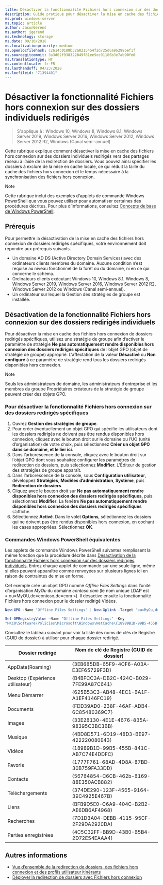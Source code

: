 ```yaml
---
title: Désactiver la fonctionnalité Fichiers hors connexion sur des dossiers individuels redirigés
description: Guide pratique pour désactiver la mise en cache des fichiers hors connexion sur des dossiers individuels redirigés vers des partages réseau à l’aide de la redirection de dossiers.
ms.prod: windows-server
ms.topic: article
author: JasonGerend
ms.author: jgerend
ms.technology: storage
ms.date: 09/10/2018
ms.localizationpriority: medium
ms.openlocfilehash: c2614c0180b32a0215454f2d725d6a962986ef1f
ms.sourcegitcommit: 3a3d62f938322849f81ee9ec01186b3e7ab90fe0
ms.translationtype: HT
ms.contentlocale: fr-FR
ms.lasthandoff: 04/23/2020
ms.locfileid: "71394401"
---
```

# <a name="disable-offline-files-on-individual-redirected-folders"></a>Désactiver la fonctionnalité Fichiers hors connexion sur des dossiers individuels redirigés

>S'applique à : Windows 10, Windows 8, Windows 8.1, Windows Server 2019, Windows Server 2016, Windows Server 2012, Windows Server 2012 R2, Windows (Canal semi-annuel)

Cette rubrique explique comment désactiver la mise en cache des fichiers hors connexion sur des dossiers individuels redirigés vers des partages réseau à l’aide de la redirection de dossiers. Vous pouvez ainsi spécifier les dossiers à exclure de la mise en cache locale, ce qui réduit la taille du cache des fichiers hors connexion et le temps nécessaire à la synchronisation des fichiers hors connexion.

>[!NOTE]
>Cette rubrique inclut des exemples d'applets de commande Windows PowerShell que vous pouvez utiliser pour automatiser certaines des procédures décrites. Pour plus d’informations, consultez [Concepts de base de Windows PowerShell](https://docs.microsoft.com/powershell/scripting/getting-started/fundamental/windows-powershell-basics?view=powershell-6).

## <a name="prerequisites"></a>Prérequis

Pour permettre la désactivation de la mise en cache des fichiers hors connexion de dossiers redirigés spécifiques, votre environnement doit répondre aux prérequis suivants.

- Un domaine AD DS (Active Directory Domain Services) avec des ordinateurs clients membres du domaine. Aucune condition n’est requise au niveau fonctionnel de la forêt ou du domaine, ni en ce qui concerne le schéma.
- Ordinateurs clients exécutant Windows 10, Windows 8.1, Windows 8, Windows Server 2019, Windows Server 2016, Windows Server 2012 R2, Windows Server 2012 ou Windows (Canal semi-annuel).
- Un ordinateur sur lequel la Gestion des stratégies de groupe est installée.

## <a name="disabling-offline-files-on-individual-redirected-folders"></a>Désactivation de la fonctionnalité Fichiers hors connexion sur des dossiers redirigés individuels

Pour désactiver la mise en cache des fichiers hors connexion de dossiers redirigés spécifiques, utilisez une stratégie de groupe afin d’activer le paramètre de stratégie **Ne pas automatiquement rendre disponibles hors connexion des dossiers redirigés spécifiques** de l’objet GPO (objet de stratégie de groupe) approprié. L’affectation de la valeur **Désactivé** ou **Non configuré** à ce paramètre de stratégie rend tous les dossiers redirigés disponibles hors connexion.

>[!NOTE]
>Seuls les administrateurs de domaine, les administrateurs d’entreprise et les membres du groupe Propriétaires créateurs de la stratégie de groupe peuvent créer des objets GPO.

### <a name="to-disable-offline-files-on-specific-redirected-folders"></a>Pour désactiver la fonctionnalité Fichiers hors connexion sur des dossiers redirigés spécifiques

1. Ouvrez **Gestion des stratégies de groupe**.
2. Pour créer éventuellement un objet GPO qui spécifie les utilisateurs dont les dossiers redirigés ne doivent pas être rendus disponibles hors connexion, cliquez avec le bouton droit sur le domaine ou l’UO (unité d’organisation) de votre choix, puis sélectionnez **Créer un objet GPO dans ce domaine, et le lier ici**.
3. Dans l’arborescence de la console, cliquez avec le bouton droit sur l’objet GPO dont vous souhaitez configurer les paramètres de redirection de dossiers, puis sélectionnez **Modifier**. L’Éditeur de gestion des stratégies de groupe apparaît.
4. Dans l’arborescence de la console, sous **Configuration utilisateur**, développez **Stratégies**, **Modèles d’administration**, **Système**, puis **Redirection de dossiers**.
5. Cliquez avec le bouton droit sur **Ne pas automatiquement rendre disponibles hors connexion des dossiers redirigés spécifiques**, puis sélectionnez **Modifier**. La fenêtre **Ne pas automatiquement rendre disponibles hors connexion des dossiers redirigés spécifiques** s’affiche.
6. Sélectionnez **Activé**. Dans le volet **Options**, sélectionnez les dossiers qui ne doivent pas être rendus disponibles hors connexion, en cochant les cases appropriées. Sélectionnez **OK**.

### <a name="windows-powershell-equivalent-commands"></a>Commandes Windows PowerShell équivalentes

Les applets de commande Windows PowerShell suivantes remplissent la même fonction que la procédure décrite dans [Désactivation de la fonctionnalité Fichiers hors connexion sur des dossiers redirigés individuels](#disabling-offline-files-on-individual-redirected-folders). Entrez chaque applet de commande sur une seule ligne, même si elles peuvent apparaître comme renvoyées sur plusieurs lignes ici en raison de contraintes de mise en forme.

Cet exemple crée un objet GPO nommé *Offline Files Settings* dans l’unité d’organisation *MyOu* du domaine *contoso.com* (le nom unique LDAP est « ou=MyOU,dc=contoso,dc=com »). Il désactive ensuite la fonctionnalité Fichiers hors connexion pour le dossier redirigé Vidéos.

```PowerShell
New-GPO -Name "Offline Files Settings" | New-Gplink -Target "ou=MyOu,dc=contoso,dc=com" -LinkEnabled Yes

Set-GPRegistryValue –Name "Offline Files Settings" –Key
"HKCU\Software\Policies\Microsoft\Windows\NetCache\{18989B1D-99B5-455B-841C-AB7C74E4DDFC}" -ValueName DisableFRAdminPinByFolder –Type DWORD –Value 1
```

Consultez le tableau suivant pour voir la liste des noms de clés de Registre (GUID de dossier) à utiliser pour chaque dossier redirigé.

|Dossier redirigé|Nom de clé de Registre (GUID de dossier)|
|---|---|
|AppData(Roaming)|{3EB685DB-65F9-4CF6-A03A-E3EF65729F3D}|
|Desktop (Expérience utilisateur)|{B4BFCC3A-DB2C-424C-B029-7FE99A87C641}|
|Menu Démarrer|{625B53C3-AB48-4EC1-BA1F-A1EF4146FC19}|
|Documents|{FDD39AD0-238F-46AF-ADB4-6C85480369C7}|
|Images|{33E28130-4E1E-4676-835A-98395C3BC3BB}|
|Musique|{4BD8D571-6D19-48D3-BE97-422220080E43}|
|Vidéos|{18989B1D-99B5-455B-841C-AB7C74E4DDFC}|
|Favoris|{1777F761-68AD-4D8A-87BD-30B759FA33DD}|
|Contacts|{56784854-C6CB-462b-8169-88E350ACB882}|
|Téléchargements|{374DE290-123F-4565-9164-39C4925E467B}|
|Liens|{BFB9D5E0-C6A9-404C-B2B2-AE6DB6AF4968}|
|Recherches|{7D1D3A04-DEBB-4115-95CF-2F29DA2920DA}|
|Parties enregistrées|{4C5C32FF-BB9D-43B0-B5B4-2D72E54EAAA4}|

## <a name="more-information"></a>Autres informations

- [Vue d’ensemble de la redirection de dossiers, des fichiers hors connexion et des profils utilisateur itinérants](folder-redirection-rup-overview.md)
- [Déployer la redirection de dossiers avec Fichiers hors connexion](deploy-folder-redirection.md)